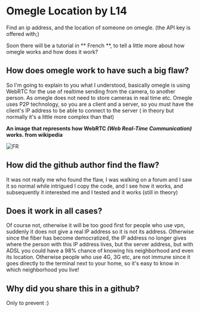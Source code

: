 # Omegle Location by L14
Find an ip address, and the location of someone on omegle.
(the API key is offered with;)

Soon there will be a tutorial in ** French **, to tell a little more about how omegle works and how does it work?

## How does omegle work to have such a big flaw?
So I'm going to explain to you what I understood, basically omegle is using WebRTC for the use of realtime sending from the camera, to another person. As omegle does not need to store cameras in real time etc. Omegle uses P2P technology, so you are a client and a server, so you must have the client's IP address to be able to connect to the server ( in theory but normally it's a little more complex than that)

**An image that represents how WebRTC *(Web Real-Time Communication)* works. from wikipedia**

![FR](https://upload.wikimedia.org/wikipedia/commons/thumb/9/97/Webrtc_triangle_architecture.svg/800px-Webrtc_triangle_architecture.svg.png)

## How did the github author find the flaw?
It was not really me who found the flaw, I was walking on a forum and I saw it so normal while intrigued I copy the code, and I see how it works, and subsequently it interested me and I tested and it works (still in theory)

## Does it work in all cases?
Of course not, otherwise it will be too good first for people who use vpn, suddenly it does not give a real IP address so it is not its address. Otherwise since the fiber has become democratized, the IP address no longer gives where the person with this IP address lives, but the server address, but with ADSL you could have a 98% chance of knowing his neighborhood and even its location.
Otherwise people who use 4G, 3G etc, are not immune since it goes directly to the terminal next to your home, so it's easy to know in which neighborhood you live!

## Why did you share this in a github?
Only to prevent :)
